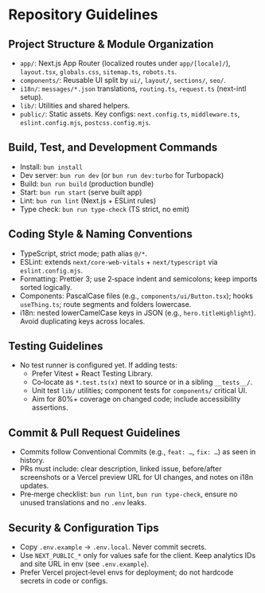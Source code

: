 # Repository Guidelines

## Project Structure & Module Organization
- `app/`: Next.js App Router (localized routes under `app/[locale]/`), `layout.tsx`, `globals.css`, `sitemap.ts`, `robots.ts`.
- `components/`: Reusable UI split by `ui/`, `layout/`, `sections/`, `seo/`.
- `i18n/`: `messages/*.json` translations, `routing.ts`, `request.ts` (next-intl setup).
- `lib/`: Utilities and shared helpers.
- `public/`: Static assets. Key configs: `next.config.ts`, `middleware.ts`, `eslint.config.mjs`, `postcss.config.mjs`.

## Build, Test, and Development Commands
- Install: `bun install`
- Dev server: `bun run dev` (or `bun run dev:turbo` for Turbopack)
- Build: `bun run build` (production bundle)
- Start: `bun run start` (serve built app)
- Lint: `bun run lint` (Next.js + ESLint rules)
- Type check: `bun run type-check` (TS strict, no emit)

## Coding Style & Naming Conventions
- TypeScript, strict mode; path alias `@/*`.
- ESLint: extends `next/core-web-vitals` + `next/typescript` via `eslint.config.mjs`.
- Formatting: Prettier 3; use 2‑space indent and semicolons; keep imports sorted logically.
- Components: PascalCase files (e.g., `components/ui/Button.tsx`); hooks `useThing.ts`; route segments and folders lowercase.
- i18n: nested lowerCamelCase keys in JSON (e.g., `hero.titleHighlight`). Avoid duplicating keys across locales.

## Testing Guidelines
- No test runner is configured yet. If adding tests:
  - Prefer Vitest + React Testing Library.
  - Co‑locate as `*.test.ts(x)` next to source or in a sibling `__tests__/`.
  - Unit test `lib/` utilities; component tests for `components/` critical UI.
  - Aim for 80%+ coverage on changed code; include accessibility assertions.

## Commit & Pull Request Guidelines
- Commits follow Conventional Commits (e.g., `feat: …`, `fix: …`) as seen in history.
- PRs must include: clear description, linked issue, before/after screenshots or a Vercel preview URL for UI changes, and notes on i18n updates.
- Pre‑merge checklist: `bun run lint`, `bun run type-check`, ensure no unused translations and no `.env` leaks.

## Security & Configuration Tips
- Copy `.env.example` → `.env.local`. Never commit secrets.
- Use `NEXT_PUBLIC_*` only for values safe for the client. Keep analytics IDs and site URL in env (see `.env.example`).
- Prefer Vercel project‑level envs for deployment; do not hardcode secrets in code or configs.

